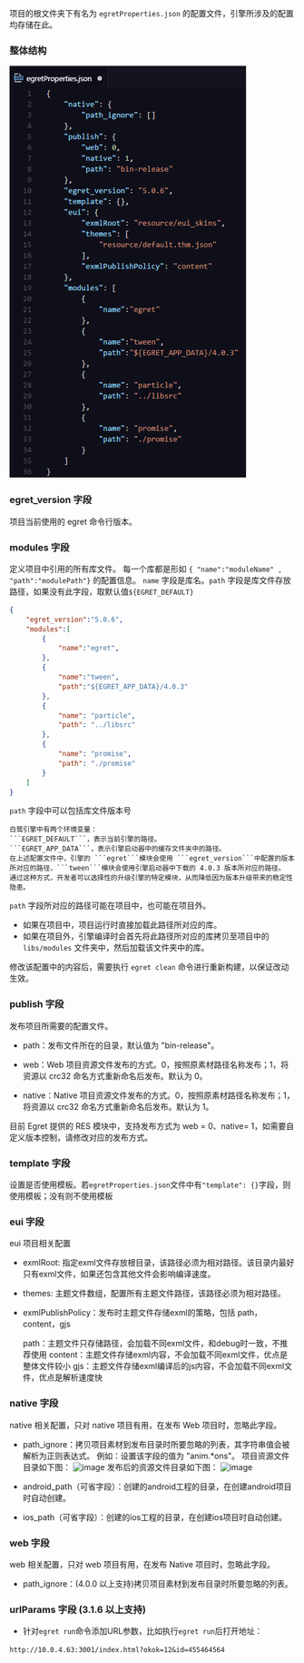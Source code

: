 
项目的根文件夹下有名为 ```egretProperties.json``` 的配置文件，引擎所涉及的配置均存储在此。

### 整体结构

![image](5604f755ba98b.png)

### egret_version 字段

项目当前使用的 egret 命令行版本。

### modules 字段

定义项目中引用的所有库文件。
每一个库都是形如 ```{ "name":"moduleName" , "path":"modulePath"}``` 的配置信息。
```name``` 字段是库名。```path``` 字段是库文件存放路径，如果没有此字段，取默认值```${EGRET_DEFAULT}```

``` json
{
	"egret_version":"5.0.6",
	"modules":[
		{
			"name":"egret",
		},
		{
			"name":"tween",
			"path":"${EGRET_APP_DATA}/4.0.3"
		},
		{
			"name": "particle",
			"path": "../libsrc"
		},
		{
			"name": "promise",
			"path": "./promise"
		}
	]
}
```

```path``` 字段中可以包括库文件版本号

	白鹭引擎中有两个环境变量：
	```EGRET_DEFAULT```，表示当前引擎的路径。
	```EGRET_APP_DATA```，表示引擎启动器中的缓存文件夹中的路径。
	在上述配置文件中，引擎的 ```egret```模块会使用 ```egret_version```中配置的版本所对应的路径，```tween```模块会使用引擎启动器中下载的 4.0.3 版本所对应的路径。
	通过这种方式，开发者可以选择性的升级引擎的特定模块，从而降低因为版本升级带来的稳定性隐患。


```path``` 字段所对应的路径可能在项目中，也可能在项目外。

* 如果在项目中，项目运行时直接加载此路径所对应的库。
* 如果在项目外，引擎编译时会首先将此路径所对应的库拷贝至项目中的 ```libs/modules``` 文件夹中，然后加载该文件夹中的库。

修改该配置中的内容后，需要执行 ```egret clean``` 命令进行重新构建，以保证改动生效。

### publish 字段
发布项目所需要的配置文件。

* path：发布文件所在的目录，默认值为 "bin-release"。

* web：Web 项目资源文件发布的方式。0，按照原素材路径名称发布；1，将资源以 crc32 命名方式重新命名后发布。默认为 0。

* native：Native 项目资源文件发布的方式。0，按照原素材路径名称发布；1，将资源以 crc32 命名方式重新命名后发布。默认为 1。

目前 Egret 提供的 RES 模块中，支持发布方式为 web = 0、native= 1，如需要自定义版本控制，请修改对应的发布方式。

### template 字段
设置是否使用模板。若```egretProperties.json```文件中有```"template": {}```字段，则使用模板；没有则不使用模板

### eui 字段
eui 项目相关配置

* exmlRoot:  指定exml文件存放根目录，该路径必须为相对路径。该目录内最好只有exml文件，如果还包含其他文件会影响编译速度。

* themes: 主题文件数组，配置所有主题文件路径，该路径必须为相对路径。

* exmlPublishPolicy：发布时主题文件存储exml的策略，包括 path，content，gjs


	path：主题文件只存储路径，会加载不同exml文件，和debug时一致，不推荐使用
	content：主题文件存储exml内容，不会加载不同exml文件，优点是整体文件较小
	gjs：主题文件存储exml编译后的js内容，不会加载不同exml文件，优点是解析速度快


### native 字段
native 相关配置，只对 native 项目有用，在发布 Web 项目时，忽略此字段。

* path_ignore：拷贝项目素材到发布目录时所要忽略的列表，其字符串值会被解析为正则表达式。
例如：设置该字段的值为 "anim.*ons"。
项目资源文件目录如下图：
![image](5604f756594ae.png) 
发布后的资源文件目录如下图：
![image](5604f7562d513.png)

* android_path（可省字段）：创建的android工程的目录，在创建android项目时自动创建。

* ios_path（可省字段）：创建的ios工程的目录，在创建ios项目时自动创建。

### web 字段
web 相关配置，只对 web 项目有用，在发布 Native 项目时，忽略此字段。
* path_ignore：(4.0.0 以上支持)拷贝项目素材到发布目录时所要忽略的列表。


### urlParams 字段 (3.1.6 以上支持)

* 针对```egret run```命令添加URL参数，比如执行```egret run```后打开地址：

```http://10.0.4.63:3001/index.html?okok=12&id=455464564```
